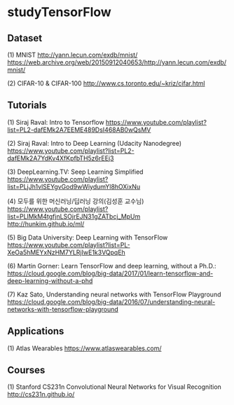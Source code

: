 # studyTensorFlow

## Dataset
(1) MNIST
http://yann.lecun.com/exdb/mnist/
https://web.archive.org/web/20150912040653/http://yann.lecun.com/exdb/mnist/
           
(2) CIFAR-10 & CIFAR-100
http://www.cs.toronto.edu/~kriz/cifar.html


## Tutorials
(1) Siraj Raval: Intro to Tensorflow
https://www.youtube.com/playlist?list=PL2-dafEMk2A7EEME489DsI468AB0wQsMV

(2) Siraj Raval: Intro to Deep Learning (Udacity Nanodegree)
https://www.youtube.com/playlist?list=PL2-dafEMk2A7YdKv4XfKpfbTH5z6rEEj3

(3) DeepLearning.TV: Seep Learning Simplified
https://www.youtube.com/playlist?list=PLjJh1vlSEYgvGod9wWiydumYl8hOXixNu

(4) 모두를 위한 머신러닝/딥러닝 강의(김성훈 교수님)
https://www.youtube.com/playlist?list=PLlMkM4tgfjnLSOjrEJN31gZATbcj_MpUm <br>
http://hunkim.github.io/ml/

(5) Big Data University: Deep Learning with TensorFlow
https://www.youtube.com/playlist?list=PL-XeOa5hMEYxNzHM7YLRjIwE1k3VQpqEh

(6) Martin Gorner: Learn TensorFlow and deep learning, without a Ph.D.:
https://cloud.google.com/blog/big-data/2017/01/learn-tensorflow-and-deep-learning-without-a-phd

(7) Kaz Sato, Understanding neural networks with TensorFlow Playground
https://cloud.google.com/blog/big-data/2016/07/understanding-neural-networks-with-tensorflow-playground


## Applications
(1) Atlas Wearables
https://www.atlaswearables.com/


## Courses
(1) Stanford CS231n Convolutional Neural Networks for Visual Recognition
http://cs231n.github.io/

